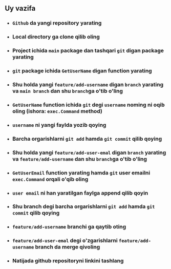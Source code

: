 ## Uy vazifa

* ### `Github` da yangi repository yarating
* ###  Local directory ga clone qilib oling
* ###  Project ichida `main` package dan tashqari `git` digan package yarating
* ###  `git` package ichida `GetUserName` digan function yarating
* ### Shu holda yangi `feature/add-username` digan `branch` yarating va `main branch` dan shu `branch`ga o'tib o'ling
* ###  `GetUserName` function ichida `git` degi `username` noming ni oqib oling (ishora: `exec.Command` method)
* ### `username` ni yangi faylda yozib qoying
* ###  Barcha orgarishlarni `git add` hamda `git commit` qilib qoying
* ###  Shu holda yangi `feature/add-user-emal` digan `branch` yarating va `feature/add-username` dan shu `branch`ga o'tib o'ling
* ### `GetUserEmail` function yarating hamda `git` user emailni `exec.Command` orqali o'qib oling
* ### `user email` ni han yaratilgan faylga append qilib qoyin
* ###  Shu branch degi barcha orgarishlarni `git add` hamda `git commit` qilib qoying
* ###  `feature/add-username` branchi ga qaytib oting
* ###  `feature/add-user-emal` degi o'zgarishlarni `feature/add-username` branch da merge qivoling
* ###  Natijada github repositoryni linkini tashlang






